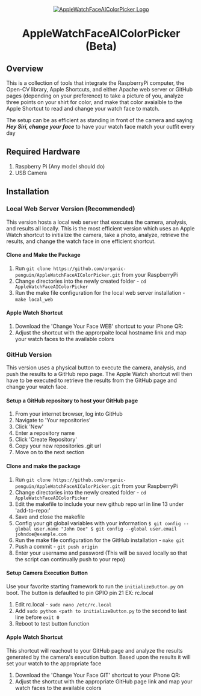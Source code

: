 <span align="center">

[![AppleWatchFaceAIColorPicker Logo](https://user-images.githubusercontent.com/60585656/105281755-ae59ad00-5b61-11eb-8c0f-be617265d9de.png)](https://github.com/organic-penguin/AppleWatchFaceAIColorPicker)


# AppleWatchFaceAIColorPicker (Beta)

</span>

## Overview
This is a collection of tools that integrate the RaspberryPi computer, the Open-CV library, Apple Shortcuts, and either Apache web server or GitHub pages (depending on your preference) to take a picture of you, analyze three points on your shirt for color, and make that color avaialble to the Apple Shortcut to read and change your watch face to match.

The setup can be as efficient as standing in front of the camera and saying _**Hey Siri, change your face**_ to have your watch face match your outfit every day

## Required Hardware
1. Raspberry Pi (Any model should do)
2. USB Camera

## Installation

### Local Web Server Version (Recommended)
This version hosts a local web server that executes the camera, analysis, and results all locally. This is the most efficient version which uses an Apple Watch shortcut to initialize the camera, take a photo, analyze, retrieve the results, and change the watch face in one efficient shortcut.

#### Clone and Make the Package
1. Run `git clone https://github.com/organic-penguin/AppleWatchFaceAIColorPicker.git` from your RaspberryPi
2. Change directories into the newly created folder - `cd AppleWatchFaceAIColorPicker`
3. Run the make file configuration for the local web server installation - `make local_web`

#### Apple Watch Shortcut
1. Download the 'Change Your Face WEB' shortcut to your iPhone
QR:
2. Adjust the shortcut with the approrpaite local hostname link and map your watch faces to the available colors

### GitHub Version
This version uses a physical button to execute the camera, analysis, and push the results to a GitHub repo page. The Apple Watch shortcut will then have to be executed to retrieve the results from the GitHub page and change your watch face.

#### Setup a GitHub repository to host your GitHub page
1. From your internet browser, log into GitHub
2. Navigate to 'Your repositories'
3. Click 'New'
4. Enter a repository name
5. Click 'Create Repository'
6. Copy your new repositories .git url
7. Move on to the next section

#### Clone and make the package
1. Run `git clone https://github.com/organic-penguin/AppleWatchFaceAIColorPicker.git` from your RaspberryPi
2. Change directories into the newly created folder - `cd AppleWatchFaceAIColorPicker`
3. Edit the makefile to include your new github repo url in line 13 under 'add-to-repo:'
4. Save and close the makefile
5. Config your git global variables with your information 
`$ git config --global user.name "John Doe"
$ git config --global user.email johndoe@example.com`
6. Run the make file configuration for the GitHub installation - `make git`
7. Push a commit - `git push origin`
8. Enter your username and password (This will be saved locally so that the script can continually push to your repo)

#### Setup Camera Execution Button
  Use your favorite starting framework to run the `initializeButton.py` on boot. The button is defaulted to pin GPIO pin 21
 EX: rc.local
 1. Edit rc.local - `sudo nano /etc/rc.local`
 2. Add `sudo python <path to initializeButton.py` to the second to last line before `exit 0`
 3. Reboot to test button function

#### Apple Watch Shortcut
  This shortcut will reachout to your GitHub page and analyze the results generated by the camera's execution button. Based upon the results it will set your watch to the appropriate face
1. Download the 'Change Your Face GIT' shortcut to your iPhone
QR:
2. Adjust the shortcut with the appropriate GitHub page link and map your watch faces to the available colors
